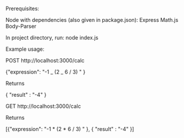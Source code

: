 Prerequisites:

Node with dependencies (also given in package.json):
Express
Math.js
Body-Parser

In project directory, run:
node index.js

Example usage:

POST http://localhost:3000/calc

{"expression": "-1 _ (2 _ 6 / 3) " }

Returns

{ "result" : "-4" }

GET http://localhost:3000/calc

Returns

[{"expression": "-1 * (2 * 6 / 3) " }, { "result" : "-4" }]
